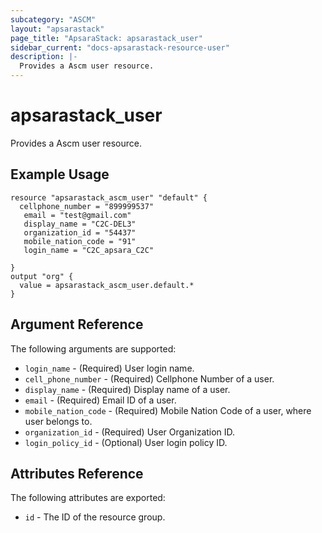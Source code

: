 ```yaml
---
subcategory: "ASCM"
layout: "apsarastack"
page_title: "ApsaraStack: apsarastack_user"
sidebar_current: "docs-apsarastack-resource-user"
description: |-
  Provides a Ascm user resource.
---
```


# apsarastack\_user

Provides a Ascm user resource.

## Example Usage

```
resource "apsarastack_ascm_user" "default" {
  cellphone_number = "899999537"
   email = "test@gmail.com"
   display_name = "C2C-DEL3"
   organization_id = "54437"
   mobile_nation_code = "91"
   login_name = "C2C_apsara_C2C"

}
output "org" {
  value = apsarastack_ascm_user.default.*
}
```
## Argument Reference

The following arguments are supported:

* `login_name` - (Required) User login name.
* `cell_phone_number` - (Required) Cellphone Number of a user.
* `display_name` - (Required) Display name of a user.
* `email` - (Required) Email ID of a user.
* `mobile_nation_code` - (Required) Mobile Nation Code of a user, where user belongs to.
* `organization_id` - (Required) User Organization ID.
* `login_policy_id` - (Optional) User login policy ID.

## Attributes Reference

The following attributes are exported:

* `id` - The ID of the resource group.
